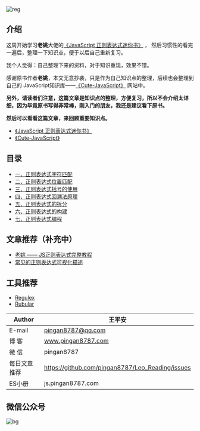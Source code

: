 ![reg](http://images.pingan8787.com/cutejavascript-reg.png)


## 介绍
这周开始学习**老姚**大佬的[《JavaScript 正则表达式迷你书》](https://github.com/qdlaoyao/js-regex-mini-book) ， 然后习惯性的看完一遍后，整理一下知识点，便于以后自己重新复习。   

我个人觉得：自己整理下来的资料，对于知识重现，效果不错。   

感谢原书作者**老姚**，本文无意抄袭，只是作为自己知识点的整理，后续也会整理到自己的 JavaScript知识库——[《Cute-JavaScript》](http://js.pingan8787.com) 网站中。 

**另外，请读者们注意，这篇文章是知识点的整理，方便复习，所以不会介绍太详细，因为毕竟原书写得非常棒，刚入门的朋友，我还是建议看下原书。**   

**然后可以看看这篇文章，来回顾重要知识点。**   

* [《JavaScript 正则表达式迷你书》](https://github.com/qdlaoyao/js-regex-mini-book)
* [《Cute-JavaScript》](http://js.pingan8787.com)

## 目录

* [一、正则表达式字符匹配](https://github.com/pingan8787/Leo-JavaScript/blob/master/Cute-JavaScript/Cute-Regular/1.字符匹配.md)
* [二、正则表达式位置匹配](https://github.com/pingan8787/Leo-JavaScript/blob/master/Cute-JavaScript/Cute-Regular/2.位置匹配.md)
* [三、正则表达式括号的使用](https://github.com/pingan8787/Leo-JavaScript/blob/master/Cute-JavaScript/Cute-Regular/3.括号的使用.md)
* [四、正则表达式回溯法原理](https://github.com/pingan8787/Leo-JavaScript/blob/master/Cute-JavaScript/Cute-Regular/4.回溯法.md)
* [五、正则表达式的拆分](https://github.com/pingan8787/Leo-JavaScript/blob/master/Cute-JavaScript/Cute-Regular/5.正则拆分.md)
* [六、正则表达式的构建](https://github.com/pingan8787/Leo-JavaScript/blob/master/Cute-JavaScript/Cute-Regular/6.正则构建.md)
* [七、正则表达式编程](https://github.com/pingan8787/Leo-JavaScript/blob/master/Cute-JavaScript/Cute-Regular/7.正则编程.md)

## 文章推荐（补充中）

* [老姚 —— JS正则表达式完整教程](https://juejin.im/post/5965943ff265da6c30653879)
* [常见的正则表达式可视化描述](https://juejin.im/entry/581efdb7da2f60005d00ed65)

## 工具推荐

* [Regulex](https://jex.im/regulex/#!flags=&re=%5E(a%7Cb)*%3F%24)
* [Rubular](https://rubular.com/r/xfQHocREGj)


|Author|王平安|
|---|---|
|E-mail|pingan8787@qq.com|
|博  客|www.pingan8787.com|
|微  信|pingan8787|
|每日文章推荐|https://github.com/pingan8787/Leo_Reading/issues|
|ES小册|js.pingan8787.com|

## 微信公众号
![bg](http://images.pingan8787.com/fe_bg.png)  